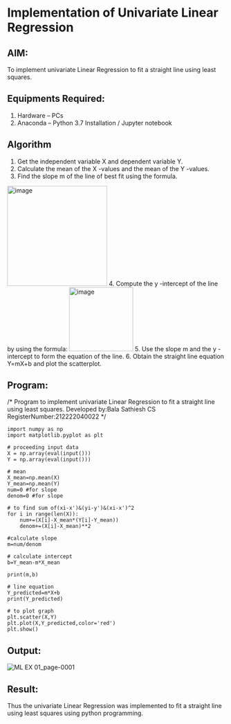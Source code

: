 # Implementation of Univariate Linear Regression
## AIM:
To implement univariate Linear Regression to fit a straight line using least squares.

## Equipments Required:
1. Hardware – PCs
2. Anaconda – Python 3.7 Installation / Jupyter notebook

## Algorithm
1. Get the independent variable X and dependent variable Y.
2. Calculate the mean of the X -values and the mean of the Y -values.
3. Find the slope m of the line of best fit using the formula. 
<img width="231" alt="image" src="https://user-images.githubusercontent.com/93026020/192078527-b3b5ee3e-992f-46c4-865b-3b7ce4ac54ad.png">
4. Compute the y -intercept of the line by using the formula:
<img width="148" alt="image" src="https://user-images.githubusercontent.com/93026020/192078545-79d70b90-7e9d-4b85-9f8b-9d7548a4c5a4.png">
5. Use the slope m and the y -intercept to form the equation of the line.
6. Obtain the straight line equation Y=mX+b and plot the scatterplot.


## Program:
/*
Program to implement univariate Linear Regression to fit a straight line using least squares.
Developed by:Bala Sathiesh CS
RegisterNumber:212222040022
*/

```
import numpy as np
import matplotlib.pyplot as plt

# proceeding input data
X = np.array(eval(input()))
Y = np.array(eval(input()))

# mean
X_mean=np.mean(X)
Y_mean=np.mean(Y)
num=0 #for slope
denom=0 #for slope

# to find sum of(xi-x')&(yi-y')&(xi-x')^2
for i in range(len(X)):
    num+=(X[i]-X_mean*(Y[i]-Y_mean))
    denom+=(X[i]-X_mean)**2

#calculate slope
m=num/denom

# calculate intercept
b=Y_mean-m*X_mean

print(m,b)

# line equation
Y_predicted=m*X+b
print(Y_predicted)

# to plot graph
plt.scatter(X,Y)
plt.plot(X,Y_predicted,color='red')
plt.show()

```
## Output:
![ML EX 01_page-0001](https://github.com/BalaSathiesh/Find-the-best-fit-line-using-Least-Squares-Method/assets/128462891/3bb3482d-8b60-4aec-bc35-7d684314fad1)

## Result:
Thus the univariate Linear Regression was implemented to fit a straight line using least squares using python programming.
